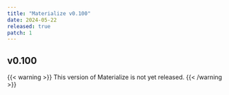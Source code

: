 ```yaml
---
title: "Materialize v0.100"
date: 2024-05-22
released: true
patch: 1
---
```


## v0.100

{{< warning >}}
This version of Materialize is not yet released.
{{< /warning >}}
